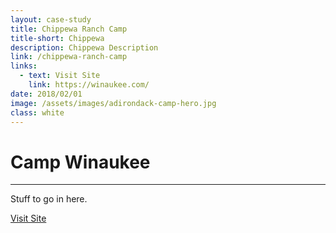 ```yaml
---
layout: case-study
title: Chippewa Ranch Camp
title-short: Chippewa
description: Chippewa Description
link: /chippewa-ranch-camp
links:
  - text: Visit Site
    link: https://winaukee.com/
date: 2018/02/01
image: /assets/images/adirondack-camp-hero.jpg
class: white
---
```


# Camp Winaukee
---

Stuff to go in here.


<div class="case-button">
  <a href="https://www.adirondackcamp.com/" target="_blank">
    <div class="learn-button">Visit Site</div>
  </a>
</div>

<!-- !["Burgundy Upholstery Sky Hero"](/assets/images/adk-site.jpg) -->
